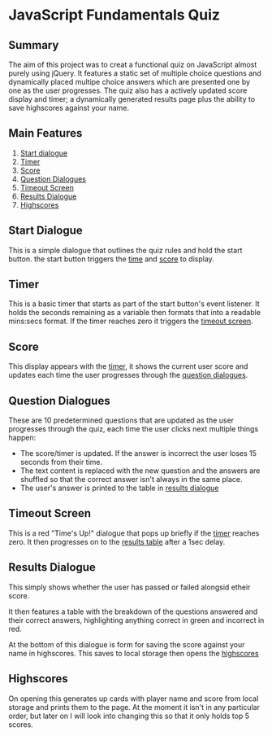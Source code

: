 # JavaScript Fundamentals Quiz

## Summary
The aim of this project was to creat a functional quiz on JavaScript almost purely using jQuery. It features a static set of multiple choice questions and dynamically placed multipe choice answers which are presented one by one as the user progresses. The quiz also has a actively updated score display and timer; a dynamically generated results page plus the ability to save highscores against your name.

## Main Features
1. [Start dialogue](#start-dialogue)
2. [Timer](#timer)
3. [Score](#score)
4. [Question Dialogues](#question-dialogues)
5. [Timeout Screen](#timeout-screen)
6. [Results Dialogue](#results-dialogue)
7. [Highscores](#highscores)

## Start Dialogue
This is a simple dialogue that outlines the quiz rules and hold the start button. the start button triggers the [time](#timer) and [score](#score) to display.

## Timer
This is a basic timer that starts as part of the start button's event listener. It holds the seconds remaining as a variable then formats that into a readable mins:secs format. If the timer reaches zero it triggers the [timeout screen](#timeout-screen).

## Score
This display appears with the [timer](#timer), it shows the current user score and updates each time the user progresses through the [question dialogues](#question-dialogues).

## Question Dialogues
These are 10 predetermined questions that are updated as the user progresses through the quiz, each time the user clicks next multiple things happen:
* The score/timer is updated. If the answer is incorrect the user loses 15 seconds from their time. 
* The text content is replaced with the new question and the answers are shuffled so that the correct answer isn't always in the same place.
* The user's answer is printed to the table in [results dialogue](#results-dialogue)

## Timeout Screen
This is a red "Time's Up!" dialogue that pops up briefly if the [timer](#timer) reaches zero. It then progresses on to the [results table](#results-dialogue) after a 1sec delay.

## Results Dialogue
This simply shows whether the user has passed or failed alongsid etheir score. 

It then features a table with the breakdown of the questions answered and their correct answers, highlighting anything correct in green and incorrect in red.

At the bottom of this dialogue is  form for saving the score against your name in highscores. This saves to local storage then opens the [highscores](#highscores)

## Highscores
On opening this generates up cards with player name and score from local storage and prints them to the page. At the moment it isn't in any particular order, but later on I will look into changing this so that it only holds top 5 scores.
